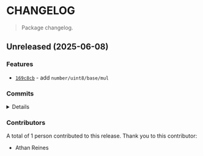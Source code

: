 # CHANGELOG

> Package changelog.

<section class="release" id="unreleased">

## Unreleased (2025-06-08)

<section class="features">

### Features

-   [`169c8cb`](https://github.com/stdlib-js/stdlib/commit/169c8cb745f97bbb0260c82fa4f7ccc56d3b9ed7) - add `number/uint8/base/mul`

</section>

<!-- /.features -->

<section class="commits">

### Commits

<details>

-   [`b299663`](https://github.com/stdlib-js/stdlib/commit/b299663090e95dc9c1ea27c35da67ede34c0b3a2) - **chore:** add notes _(by Athan Reines)_
-   [`348cca4`](https://github.com/stdlib-js/stdlib/commit/348cca418f8031d4a5d456b015fa39dfbd084972) - **docs:** add notes _(by Athan Reines)_
-   [`169c8cb`](https://github.com/stdlib-js/stdlib/commit/169c8cb745f97bbb0260c82fa4f7ccc56d3b9ed7) - **feat:** add `number/uint8/base/mul` _(by Athan Reines)_

</details>

</section>

<!-- /.commits -->

<section class="contributors">

### Contributors

A total of 1 person contributed to this release. Thank you to this contributor:

-   Athan Reines

</section>

<!-- /.contributors -->

</section>

<!-- /.release -->

